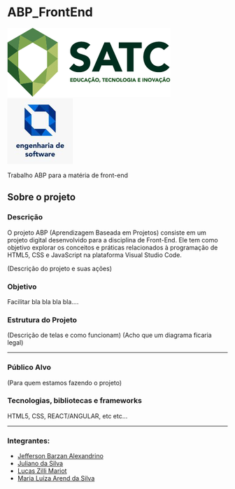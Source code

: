 # ABP_FrontEnd
![Logo](satclogo.png)           ![Logo](englogo.jpg) 

Trabalho ABP para a matéria de front-end

## Sobre o projeto
### Descrição
O projeto ABP (Aprendizagem Baseada em Projetos) consiste em um projeto digital desenvolvido para a disciplina de Front-End. Ele tem como objetivo explorar os conceitos e práticas relacionados à programação de HTML5, CSS e JavaScript na plataforma Visual Studio Code.

(Descrição do projeto e suas ações)

### Objetivo
Facilitar bla bla bla bla....

### Estrutura do Projeto 
(Descrição de telas e como funcionam)
(Acho que um diagrama ficaria legal)
<hr>

### Público Alvo
(Para quem estamos fazendo o projeto) 

### Tecnologias, bibliotecas e frameworks
HTML5, CSS, REACT/ANGULAR, etc etc...

<hr>

### Integrantes:
- [Jefferson Barzan Alexandrino](https://github.com/JeffAlexandrino)
- [Juliano da Silva](https://github.com/ojulianos)
- [Lucas Zilli Mariot](https://github.com/llucaszm)
- [Maria Luíza Arend da Silva]()


